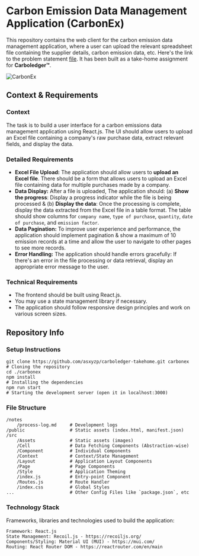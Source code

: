 # Carbon Emission Data Management Application (CarbonEx)

This repository contains the web client for the carbon emission data management application, where a user can upload the relevant spreadsheet file containing the supplier details, carbon emission data, etc. Here's the link to the problem statement [file](https://carboledger.notion.site/Carboledger-Front-end-Assignment-4dd4b5fb1fb34f73a01d2ef0ab389dc6). It has been built as a take-home assignment for **Carboledger&trade;**.

![CarbonEx](https://s11.gifyu.com/images/SgKPS.gif)

## Context & Requirements

### Context

The task is to build a user interface for a carbon emissions data management application using React.js. The UI should allow users to upload an Excel file containing a company's raw purchase data, extract relevant fields, and display the data.

### Detailed Requirements

- **Excel File Upload:** The application should allow users to **upload an Excel file**. There should be a form that allows users to upload an Excel file containing data for multiple purchases made by a company.
- **Data Display:** After a file is uploaded, The application should: (a) **Show the progress**: Display a progress indicator while the file is being processed & (b) **Display the data**: Once the processing is complete, display the data extracted from the Excel file in a table format. The table should show columns for `company name`, `type of purchase`, `quantity`, `date of purchase`, and `emission factor`.
- **Data Pagination:** To improve user experience and performance, the application should implement pagination & show a maximum of 10 emission records at a time and allow the user to navigate to other pages to see more records.
- **Error Handling:** The application should handle errors gracefully: If there's an error in the file processing or data retrieval, display an appropriate error message to the user.

### Technical Requirements

- The frontend should be built using React.js.
- You may use a state management library if necessary.
- The application should follow responsive design principles and work on various screen sizes.

## Repository Info

### Setup Instructions

```
git clone https://github.com/asxyzp/carboledger-takehome.git carbonex           # Cloning the repository
cd ./carbonex
npm install                                                                     # Installing the dependencies
npm run start                                                                   # Starting the development server (open it in localhost:3000)
```

### File Structure

```
/notes
    /process-log.md     # Development logs
/public                 # Static assets (index.html, manifest.json)
/src
    /Assets             # Static assets (images)
    /Cell               # Data Fetching Components (Abstraction-wise)
    /Component          # Individual Components
    /Context            # Context/State Management
    /Layout             # Application Layout Components
    /Page               # Page Components
    /Style              # Application Theming
    /index.js           # Entry-point Component
    /Routes.js          # Route Handler
    /index.css          # Global Styles
...                     # Other Config Files like `package.json`, etc
```

### Technology Stack

Frameworks, libraries and technologies used to build the application:

```
Framework: React.js
State Management: Recoil.js - https://recoiljs.org/
Components/Styling: Material UI (MUI) - https://mui.com/
Routing: React Router DOM - https://reactrouter.com/en/main
```
